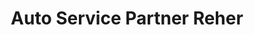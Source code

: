 ---
title: "Auto Service Partner Reher"
url: /neustadt-in-holstein/auto-service-partner-reher/
shop: Autowerkstatt
---